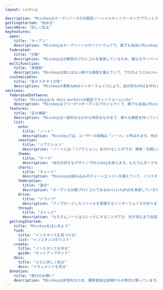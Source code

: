 ```yaml
---
layout: Landing

description: "Misskeyはオープンソースの分散型ソーシャルネットワーキングプラットフォームです。"
gettingStarted: "始める"
learnMore: "詳しく知る"
keyFeatures:
  open:
    title: "オープン"
    description: "Misskeyはオープンソースのソフトウェアで、誰でも自由にMisskeyを利用できます。"
  federated:
    title: "分散"
    description: "Misskeyは分散型のプロトコルを実装しているため、異なるサーバーのコミュニティ同士が繋がります。"
  multifunction:
    title: "高機能"
    description: "Misskeyは他にはない様々な機能を備えていて、プロのようにmicro-blogging可能です。"
  customizable:
    title: "高カスタマイズ性"
    description: "Misskeyの柔軟なWebインターフェイスにより、自分好みのUIを作れます。"
sections:
  federatedSoftware:
    title: "Misskeyは<b data-marker>分散型プラットフォーム</b>"
    description: "Misskeyはフリーかつオープンなプロジェクトで、誰でも自由にMisskeyを使ったサーバー(インスタンスと呼ばれます)を作成できるため、既に様々なインスタンスがインターネット上に公開されています。また重要な特徴として、Misskeyは<b data-marker>ActivityPub</b>と呼ばれる分散通信プロトコルを実装しているので、どのインスタンスを選んでも他のインスタンスのユーザーとやりとりすることができます。これが分散型と言われる所以で、単一の運営者によって単一のURLで公開されるような、Twitterなどの他サービスとは根本的に異なっています。<br>インスタンスによって主な話題のテーマやユーザー層、言語などは異なり、自分にあったインスタンスを探すのも楽しみのひとつです(もちろん自分のインスタンスを作るのも一興です)。"
  features:
    title: "主な機能"
    description: "Misskeyは一般的なものから特別なものまで、様々な機能を持っています。その一部を紹介します。"
    list:
      note:
        title: "ノート"
        description: "Misskeyでは、ユーザーの投稿は「ノート」と呼ばれます。他のノートを引用したり、画像、動画、オーディオ、その他の任意のファイルを添付することもできます。"
      reaction:
        title: "リアクション"
        description: "ノートには「リアクション」を付けることができ、簡単・気軽に自分のフィーリングを表現して伝えることが出来ます。"
      theme:
        title: "テーマ"
        description: "自分の好きなデザインでMisskeyを使えます。もちろんダークモードも完全サポート。自分で高度にテーマを作ることも可能です。"
      charts:
        title: "チャート"
        description: "Misskeyは組み込みのチャートエンジンを備えていて、インスタンスの利用状況などが簡単に可視化できます。"
      federation:
        title: "連合"
        description: "オープンな分散プロトコルであるActivityPubを実装しているため、他のMisskeyインスタンスだけでなく、ActivityPubをサポートする他のソフトウェアともやりとりできます。"
      drive:
        title: "ドライブ"
        description: "アップロードしたファイルを管理するインターフェイスがあります。そのため、お気に入りのコンテンツをフォルダ分けしたり、再度共有することも簡単に行えます。"
      thread:
        title: "スレッド"
        description: "もちろんノートはスレッドにすることができ、気が済むまで会話を続けられます。"
  gettingStarted:
    title: "Misskeyをはじめよう"
    find:
      title: "インスタンスを見つける"
      list: "インスタンスのリスト"
    create:
      title: "インスタンスを作る"
      guide: "セットアップガイド"
    docs:
      title: "さらに詳しく知る"
      docs: "ドキュメントを見る"
  donation:
    title: "寄付のお願い"
    description: "Misskeyは非営利なため、開発資金は皆様からの寄付に頼っています。Misskeyを気に入られたら、今後も開発を続けられるようにぜひ支援をお願いします。"
---
```

